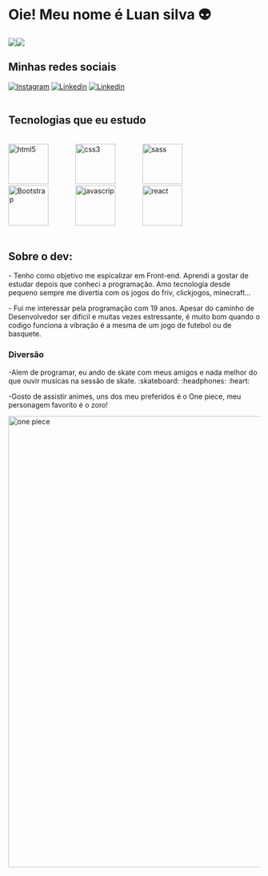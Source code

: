 
# Oie! Meu nome é Luan silva 👽  

<div>
  <div style="display: flex; align-items: flex-start; margin-bottom:20px">
    <img src="https://github-readme-stats.vercel.app/api?username=Luaanslv&show_icons=true&title_color=ffffff&icon_color=34abeb&text_color=daf7dc&bg_color=151515"/><img src="https://github-readme-stats.vercel.app/api/top-langs/?username=Luaanslv&layout=compact&show_icons=true&title_color=ffffff&icon_color=34abeb&text_color=daf7dc&bg_color=151515"/>
  </div>
</div>


## Minhas redes sociais

[![Instagram](https://img.shields.io/badge/Instagram-E4405F?style=for-the-badge&logo=instagram&logoColor=white)](https://www.instagram.com/luaan.dev/)
[![Linkedin](https://img.shields.io/badge/LinkedIn-0077B5?style=for-the-badge&logo=linkedin&logoColor=white)](https://www.linkedin.com/in/luan-da-silva-7b08aa216/)
[![Linkedin](https://img.shields.io/badge/Discord-0077B5?style=for-the-badge&logo=discord&logoColor=white)](https://discord.com/users/#1417)
<br>
<br>


## Tecnologias que eu estudo

<div style="display-inline-blok; margin:auto"></br>
 <img style = " width:80px; margin-right:50px" alt="html5" src="https://cdn.jsdelivr.net/gh/devicons/devicon/icons/html5/html5-plain-wordmark.svg">   
 <img style = " width:80px; margin-right:50px" alt="css3" src="https://cdn.jsdelivr.net/gh/devicons/devicon/icons/css3/css3-plain-wordmark.svg">
 <img style = " width:80px; margin-right:50px" alt="sass" src="https://cdn.jsdelivr.net/gh/devicons/devicon/icons/sass/sass-original.svg">
  <img style = " width:80px; margin-right:50px" alt="Bootstrap" src="https://cdn.jsdelivr.net/gh/devicons/devicon/icons/bootstrap/bootstrap-plain-wordmark.svg">      
 <img style = " width:80px; margin-right:50px" alt="javascrip" src="https://cdn.jsdelivr.net/gh/devicons/devicon/icons/javascript/javascript-plain.svg">
 <img style = " width:80px;" alt="react" src="https://cdn.jsdelivr.net/gh/devicons/devicon/icons/react/react-original-wordmark.svg">

</div>
</br>

## Sobre o dev:

<p>- Tenho como objetivo me espicalizar em Front-end. Aprendi a gostar de estudar depois que conheci a programação. Amo tecnologia desde pequeno sempre me divertia com os jogos do friv, clickjogos, minecraft...</p>
<p>- Fui me interessar pela programação com 19 anos. Apesar do caminho de Desenvolvedor ser dificil e muitas vezes estressante, é muito bom quando o codigo funciona a vibração é a mesma de um jogo de futebol ou de basquete.</p>

### Diversão
   <p>-Alem de programar, eu ando de skate com meus amigos e nada melhor do que ouvir musicas na sessão de skate. :skateboard: :headphones: :heart: </p>
   <p>-Gosto de assistir animes, uns dos meu preferidos é o One piece, meu personagem favorito é o zoro!</p>
   <p><img src="https://i.redd.it/dugp7t2x67631.gif" alt="one piece" width="900" align="center"></p>


